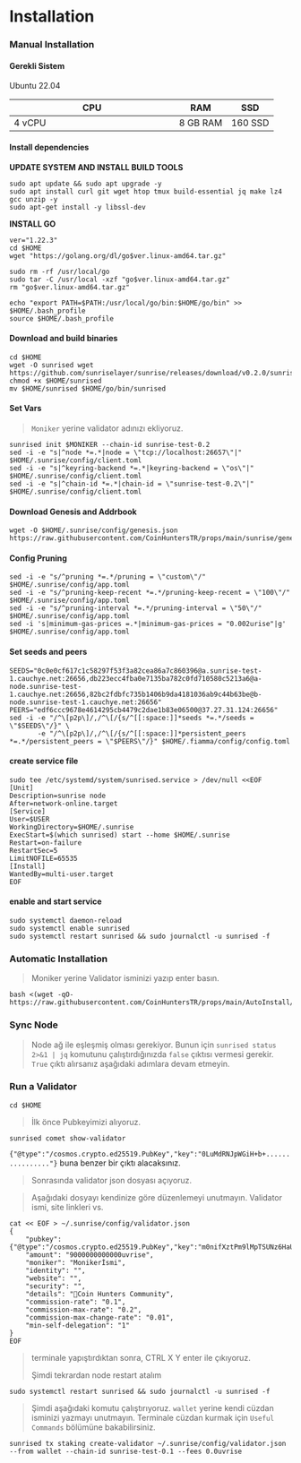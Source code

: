 # Installation

### Manual Installation <a href="#installation" id="installation"></a>

#### Gerekli Sistem <a href="#install-dependencies" id="install-dependencies"></a>

Ubuntu 22.04

<table><thead><tr><th width="279">CPU</th><th>RAM</th><th>SSD</th></tr></thead><tbody><tr><td>4 vCPU</td><td>8 GB RAM</td><td>160 SSD</td></tr></tbody></table>

#### Install dependencies <a href="#install-dependencies" id="install-dependencies"></a>

**UPDATE SYSTEM AND INSTALL BUILD TOOLS**

```
sudo apt update && sudo apt upgrade -y
sudo apt install curl git wget htop tmux build-essential jq make lz4 gcc unzip -y
sudo apt-get install -y libssl-dev
```

**INSTALL GO**

```
ver="1.22.3" 
cd $HOME 
wget "https://golang.org/dl/go$ver.linux-amd64.tar.gz" 

sudo rm -rf /usr/local/go 
sudo tar -C /usr/local -xzf "go$ver.linux-amd64.tar.gz" 
rm "go$ver.linux-amd64.tar.gz"

echo "export PATH=$PATH:/usr/local/go/bin:$HOME/go/bin" >> $HOME/.bash_profile
source $HOME/.bash_profile    
```

#### Download and build binaries <a href="#download-and-build-binaries" id="download-and-build-binaries"></a>

```
cd $HOME
wget -O sunrised wget https://github.com/sunriselayer/sunrise/releases/download/v0.2.0/sunrised
chmod +x $HOME/sunrised
mv $HOME/sunrised $HOME/go/bin/sunrised
```

#### Set Vars

> `Moniker` yerine validator adınızı ekliyoruz.

```
sunrised init $MONIKER --chain-id sunrise-test-0.2
sed -i -e "s|^node *=.*|node = \"tcp://localhost:26657\"|" $HOME/.sunrise/config/client.toml
sed -i -e "s|^keyring-backend *=.*|keyring-backend = \"os\"|" $HOME/.sunrise/config/client.toml
sed -i -e "s|^chain-id *=.*|chain-id = \"sunrise-test-0.2\"|" $HOME/.sunrise/config/client.toml
```

#### Download Genesis and Addrbook

```
wget -O $HOME/.sunrise/config/genesis.json https://raw.githubusercontent.com/CoinHuntersTR/props/main/sunrise/genesis.json
```

#### Config Pruning

```
sed -i -e "s/^pruning *=.*/pruning = \"custom\"/" $HOME/.sunrise/config/app.toml
sed -i -e "s/^pruning-keep-recent *=.*/pruning-keep-recent = \"100\"/" $HOME/.sunrise/config/app.toml
sed -i -e "s/^pruning-interval *=.*/pruning-interval = \"50\"/" $HOME/.sunrise/config/app.toml
sed -i 's|minimum-gas-prices =.*|minimum-gas-prices = "0.002urise"|g' $HOME/.sunrise/config/app.toml
```

#### Set seeds and peers

```
SEEDS="0c0e0cf617c1c58297f53f3a82cea86a7c860396@a.sunrise-test-1.cauchye.net:26656,db223ecc4fba0e7135ba782c0fd710580c5213a6@a-node.sunrise-test-1.cauchye.net:26656,82bc2fdbfc735b1406b9da4181036ab9c44b63be@b-node.sunrise-test-1.cauchye.net:26656"
PEERS="edf6ccc9678e4614295cb4479c2dae1b83e06500@37.27.31.124:26656"
sed -i -e "/^\[p2p\]/,/^\[/{s/^[[:space:]]*seeds *=.*/seeds = \"$SEEDS\"/}" \
       -e "/^\[p2p\]/,/^\[/{s/^[[:space:]]*persistent_peers *=.*/persistent_peers = \"$PEERS\"/}" $HOME/.fiamma/config/config.toml
```

#### create service file

```
sudo tee /etc/systemd/system/sunrised.service > /dev/null <<EOF
[Unit]
Description=sunrise node
After=network-online.target
[Service]
User=$USER
WorkingDirectory=$HOME/.sunrise
ExecStart=$(which sunrised) start --home $HOME/.sunrise
Restart=on-failure
RestartSec=5
LimitNOFILE=65535
[Install]
WantedBy=multi-user.target
EOF
```

#### enable and start service

```
sudo systemctl daemon-reload
sudo systemctl enable sunrised
sudo systemctl restart sunrised && sudo journalctl -u sunrised -f
```

### Automatic Installation <a href="#auto-installation" id="auto-installation"></a>

> Moniker yerine Validator isminizi yazıp enter basın.

```
bash <(wget -qO- https://raw.githubusercontent.com/CoinHuntersTR/props/main/AutoInstall/sunrise.sh)
```

### Sync Node

> Node ağ ile eşleşmiş olması gerekiyor. Bunun için `sunrised status 2>&1 | jq` komutunu çalıştırdığınızda `false` çıktısı vermesi gerekir. `True` çıktı alırsanız aşağıdaki adımlara devam etmeyin.

### Run a Validator

```
cd $HOME
```

> İlk önce Pubkeyimizi alıyoruz.

```
sunrised comet show-validator
```

`{"@type":"/cosmos.crypto.ed25519.PubKey","key":"0LuMdRNJpWGiH+b+................"}` buna benzer bir çıktı alacaksınız.

> Sonrasında validator json dosyası açıyoruz.

> Aşağıdaki dosyayı kendinize göre düzenlemeyi unutmayın. Validator ismi, site linkleri vs.

```
cat << EOF > ~/.sunrise/config/validator.json
{
	"pubkey": {"@type":"/cosmos.crypto.ed25519.PubKey","key":"m0nifXztPm9lMpTSUNz6HaUXK26oJLRAdVqhUZJY/QU="},
	"amount": "9000000000000uvrise",
	"moniker": "Monikerİsmi",
	"identity": "",
	"website": "",
	"security": "",
	"details": "👑Coin Hunters Community",
	"commission-rate": "0.1",
	"commission-max-rate": "0.2",
	"commission-max-change-rate": "0.01",
	"min-self-delegation": "1"
}
EOF
```

> terminale yapıştırdıktan sonra, CTRL X Y enter ile çıkıyoruz.
>
> Şimdi tekrardan node restart atalım

```
sudo systemctl restart sunrised && sudo journalctl -u sunrised -f
```

> Şimdi aşağıdaki komutu çalıştırıyoruz. `wallet` yerine kendi cüzdan isminizi yazmayı unutmayın. Terminale cüzdan kurmak için `Useful Commands` bölümüne bakabilirsiniz.

```
sunrised tx staking create-validator ~/.sunrise/config/validator.json --from wallet --chain-id sunrise-test-0.1 --fees 0.0uvrise
```
